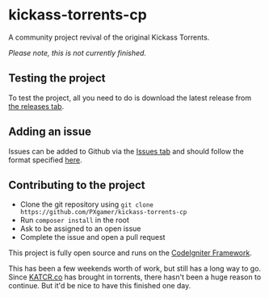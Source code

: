 # kickass-torrents-cp

A community project revival of the original Kickass Torrents.

_Please note, this is not currently finished._

## Testing the project
To test the project, all you need to do is download the latest release from [the releases tab][latest].

## Adding an issue
Issues can be added to Github via the [Issues tab][issues] and should follow the format specified [here][example-issue].

## Contributing to the project
- Clone the git repository using `git clone https://github.com/PXgamer/kickass-torrents-cp`
- Run `composer install` in the root
- Ask to be assigned to an open issue
- Complete the issue and open a pull request

This project is fully open source and runs on the [CodeIgniter Framework][ci].

This has been a few weekends worth of work, but still has a long way to go. Since [KATCR.co][katcr] has brought in torrents, there hasn't been a huge reason to continue. But it'd be nice to have this finished one day.

[issues]: https://github.com/PXgamer/kickass-torrents-cp/issues
[latest]: https://github.com/PXgamer/kickass-torrents-cp/releases/latest
[ci]: https://codeigniter.com
[katcr]: https://katcr.co
[example-issue]: https://github.com/PXgamer/kickass-torrents-cp/issues/1